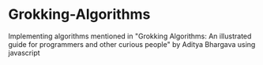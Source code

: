 # Grokking-Algorithms

Implementing algorithms mentioned in "Grokking Algorithms: An illustrated guide for programmers and other curious people" by Aditya Bhargava using javascript

